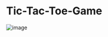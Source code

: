 # Tic-Tac-Toe-Game


![image](https://user-images.githubusercontent.com/97067479/191815263-d3bdfd98-f7b0-45ec-91a7-bba7285569c3.png)
